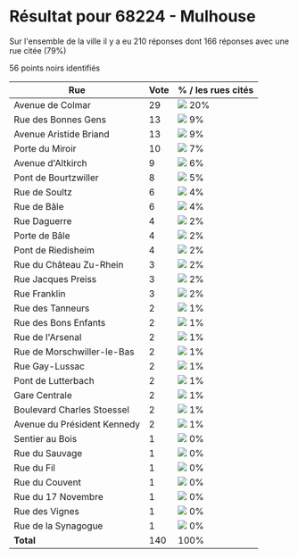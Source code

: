 # Résultat pour 68224 - Mulhouse

Sur l'ensemble de la ville il y a eu 210 réponses dont 166 réponses avec une rue citée (79%)

56 points noirs identifiés

| Rue | Vote | % / les rues cités|
|-----|------|-------------------|
| Avenue de Colmar | 29 | <img src="../../img/bar_20.gif" />&nbsp;20%|
| Rue des Bonnes Gens | 13 | <img src="../../img/bar_9.gif" />&nbsp;9%|
| Avenue Aristide Briand | 13 | <img src="../../img/bar_9.gif" />&nbsp;9%|
| Porte du Miroir | 10 | <img src="../../img/bar_7.gif" />&nbsp;7%|
| Avenue d'Altkirch | 9 | <img src="../../img/bar_6.gif" />&nbsp;6%|
| Pont de Bourtzwiller | 8 | <img src="../../img/bar_5.gif" />&nbsp;5%|
| Rue de Soultz | 6 | <img src="../../img/bar_4.gif" />&nbsp;4%|
| Rue de Bâle | 6 | <img src="../../img/bar_4.gif" />&nbsp;4%|
| Rue Daguerre | 4 | <img src="../../img/bar_2.gif" />&nbsp;2%|
| Porte de Bâle | 4 | <img src="../../img/bar_2.gif" />&nbsp;2%|
| Pont de Riedisheim | 4 | <img src="../../img/bar_2.gif" />&nbsp;2%|
| Rue du Château Zu-Rhein | 3 | <img src="../../img/bar_2.gif" />&nbsp;2%|
| Rue Jacques Preiss | 3 | <img src="../../img/bar_2.gif" />&nbsp;2%|
| Rue Franklin | 3 | <img src="../../img/bar_2.gif" />&nbsp;2%|
| Rue des Tanneurs | 2 | <img src="../../img/bar_1.gif" />&nbsp;1%|
| Rue des Bons Enfants | 2 | <img src="../../img/bar_1.gif" />&nbsp;1%|
| Rue de l'Arsenal | 2 | <img src="../../img/bar_1.gif" />&nbsp;1%|
| Rue de Morschwiller-le-Bas | 2 | <img src="../../img/bar_1.gif" />&nbsp;1%|
| Rue Gay-Lussac | 2 | <img src="../../img/bar_1.gif" />&nbsp;1%|
| Pont de Lutterbach | 2 | <img src="../../img/bar_1.gif" />&nbsp;1%|
| Gare Centrale | 2 | <img src="../../img/bar_1.gif" />&nbsp;1%|
| Boulevard Charles Stoessel | 2 | <img src="../../img/bar_1.gif" />&nbsp;1%|
| Avenue du Président Kennedy | 2 | <img src="../../img/bar_1.gif" />&nbsp;1%|
| Sentier au Bois | 1 | <img src="../../img/bar_0.gif" />&nbsp;0%|
| Rue du Sauvage | 1 | <img src="../../img/bar_0.gif" />&nbsp;0%|
| Rue du Fil | 1 | <img src="../../img/bar_0.gif" />&nbsp;0%|
| Rue du Couvent | 1 | <img src="../../img/bar_0.gif" />&nbsp;0%|
| Rue du 17 Novembre | 1 | <img src="../../img/bar_0.gif" />&nbsp;0%|
| Rue des Vignes | 1 | <img src="../../img/bar_0.gif" />&nbsp;0%|
| Rue de la Synagogue | 1 | <img src="../../img/bar_0.gif" />&nbsp;0%|
| **Total** | 140 | 100%|
